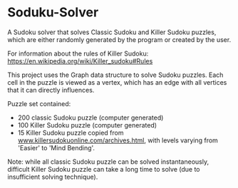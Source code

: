 # Soduku-Solver
A Sudoku solver that solves Classic Sudoku and Killer Sudoku puzzles, which are either randomly generated by the program or created by the user.

For information about the rules of Killer Sudoku: https://en.wikipedia.org/wiki/Killer_sudoku#Rules

This project uses the Graph data structure to solve Sudoku puzzles. Each cell in the puzzle is viewed as a vertex, which has an edge with all vertices that it can directly influences.

Puzzle set contained:
- 200 classic Sudoku puzzle (computer generated)
- 100 Killer Sudoku puzzle (computer generated)
- 15 Killer Sudoku puzzle copied from www.killersudokuonline.com/archives.html, with levels varying from 'Easier' to 'Mind Bending'.


Note: while all classic Sudoku puzzle can be solved instantaneously, difficult Killer Sudoku puzzle can take a long time to solve (due to insufficient solving technique).

